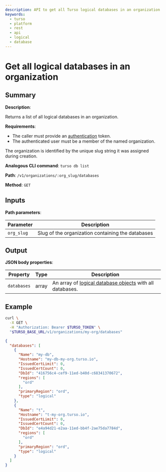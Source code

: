 ```yaml
---
description: API to get all Turso logical databases in an organization.
keywords:
  - turso
  - platform
  - rest
  - api
  - logical
  - database
---
```


# Get all logical databases in an organization

## Summary

**Description**:

Returns a list of all logical databases in an organization.

**Requirements**:

- The caller must provide an [authentication] token.
- The authenticated user must be a member of the named organization.

The organization is identified by the unique slug string it was assigned during
creation.

**Analogous CLI command**: `turso db list`

**Path**: `/v1/organizations/:org_slug/databases`

**Method**: `GET`

## Inputs

**Path parameters**:

| Parameter | Description |
| --- | --- |
| `org_slug`| Slug of the organization containing the databases |

## Output

**JSON body properties**:

| Property | Type | Description |
| --- | --- | --- |
| `databases` | array | An array of [logical database objects] with all databases. |

## Example

```bash
curl \
  -X GET \
  -H "Authorization: Bearer $TURSO_TOKEN" \
  "$TURSO_BASE_URL/v1/organizations/my-org/databases"
```

```json
{
  "databases": [
    {
      "Name": "my-db",
      "Hostname": "my-db-my-org.turso.io",
      "IssuedCertLimit": 0,
      "IssuedCertCount": 0,
      "DbId": "416756c4-cef9-11ed-b40d-c68341370672",
      "regions": [
        "ord"
      ],
      "primaryRegion": "ord",
      "type": "logical"
    },
    {
      "Name": "t",
      "Hostname": "t-my-org.turso.io",
      "IssuedCertLimit": 0,
      "IssuedCertCount": 0,
      "DbId": "e4a94d21-e2aa-11ed-bb4f-2ae75da7784d",
      "regions": [
        "ord"
      ],
      "primaryRegion": "ord",
      "type": "logical"
    }
  ]
}
```


[authentication]: /reference/platform-rest-api/#authentication
[logical database objects]: /reference/platform-rest-api/database#logical-database-object
